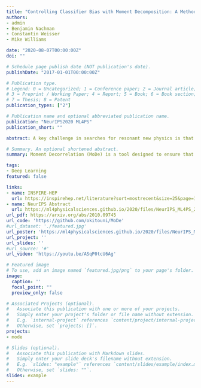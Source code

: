 ```yaml
---
title: "Controlling Classifier Bias with Moment Decomposition: A Method to Enhance Searches for Resonances" 
authors:
- admin
- Benjamin Nachman
- Constantin Weisser
- Mike Williams

date: "2020-08-07T00:00:00Z"
doi: ""

# Schedule page publish date (NOT publication's date).
publishDate: "2017-01-01T00:00:00Z"

# Publication type.
# Legend: 0 = Uncategorized; 1 = Conference paper; 2 = Journal article;
# 3 = Preprint / Working Paper; 4 = Report; 5 = Book; 6 = Book section;
# 7 = Thesis; 8 = Patent
publication_types: ["2"]

# Publication name and optional abbreviated publication name.
publication: "NeurIPS2020 ML4PS"
publication_short: ""

abstract: A key challenge in searches for resonant new physics is that classifiers trained to enhance potential signals must not induce localized structures. Such structures could result in a false signal when the background is estimated from data using sideband methods. A variety of techniques have been developed to construct classifiers which are independent from the resonant feature (often a mass). Such strategies are sufficient to avoid localized structures, but are not necessary. We develop a new set of tools using a novel moment loss function (Moment Decomposition or MoDe) which relax the assumption of independence without creating structures in the background. By allowing classifiers to be more flexible, we enhance the sensitivity to new physics without compromising the fidelity of the background estimation.

# Summary. An optional shortened abstract.
summary: Moment Decorrelation (MoDe) is a tool designed to ensure that a model's output remains uncorrelated with certain parameters, commonly termed as protected attributes in fairness contexts. Beyond mere decorrelation, MoDe can even shape the output of a model to adopt linear or quadratic relationships with any input/protected attribute.

tags:
- Deep Learning 
featured: false

links:
- name: INSPIRE-HEP
  url: https://inspirehep.net/literature?sort=mostrecent&size=25&page=1&q=find%20eprint%202010.09745
- name: NeurIPS Abstract
  url: https://ml4physicalsciences.github.io/2020/files/NeurIPS_ML4PS_2020_45.pdf
url_pdf: https://arxiv.org/abs/2010.09745
url_code: 'https://github.com/okitouni/MoDe'
#url_dataset: './featured.jpg'
url_poster: 'https://ml4physicalsciences.github.io/2020/files/NeurIPS_ML4PS_2020_45_poster.pdf'
url_project: ''
url_slides: ''
#url_source: '#'
url_video: 'https://youtu.be/ASqP0tcU6Ag'

# Featured image
# To use, add an image named `featured.jpg/png` to your page's folder. 
image:
  caption: ''
  focal_point: ""
  preview_only: false

# Associated Projects (optional).
#   Associate this publication with one or more of your projects.
#   Simply enter your project's folder or file name without extension.
#   E.g. `internal-project` references `content/project/internal-project/index.md`.
#   Otherwise, set `projects: []`.
projects:
- mode

# Slides (optional).
#   Associate this publication with Markdown slides.
#   Simply enter your slide deck's filename without extension.
#   E.g. `slides: "example"` references `content/slides/example/index.md`.
#   Otherwise, set `slides: ""`.
slides: example
---
```

<!--
{{% alert note %}}
Click the *Slides* button above to demo Academic's Markdown slides feature.
{{% /alert %}}

Supplementary notes can be added here, including [code and math](https://sourcethemes.com/academic/docs/writing-markdown-latex/).
-->
